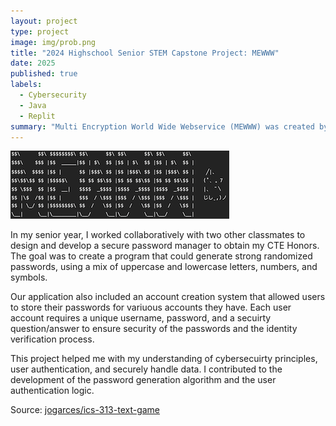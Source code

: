 ```yaml
---
layout: project
type: project
image: img/prob.png
title: "2024 Highschool Senior STEM Capstone Project: MEWWW"
date: 2025
published: true
labels:
  - Cybersecurity
  - Java
  - Replit
summary: "Multi Encryption World Wide Webservice (MEWWW) was created by me and a group. This program manages and saves your passwords, encyrpting them in order to securely store the user's passwords."
---
```


<img class="img-fluid" src="../img/mew.png">

In my senior year, I worked collaboratively with two other classmates to design and develop a secure password manager to obtain my CTE Honors. The goal was to create a program that could generate strong randomized passwords, using a mix of uppercase and lowercase letters, numbers, and symbols.

Our application also included an account creation system that allowed users to store their passwords for variuous accounts they have. Each user account requires a unique username, password, and a secuirty question/answer to ensure security of the passwords and the identity verification process.

This project helped me with my understanding of cybersecuirty principles, user authentication, and securely handle data. I contributed to the development of the password generation algorithm and the user authentication logic.



Source: <a href="https://github.com/jogarces/ics-313-text-game"><i class="large github icon "></i>jogarces/ics-313-text-game</a>
